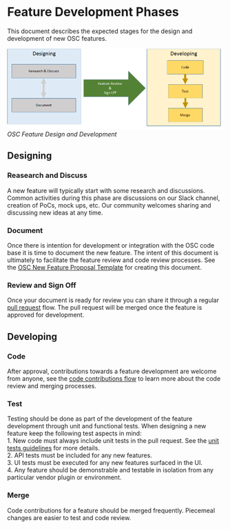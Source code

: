 # Feature Development Phases

This document describes the expected stages for the design and development of new OSC features. 


![](./images/feature-flow.png)
*OSC Feature Design and Development*

## Designing

### Reasearch and Discuss
A new feature will typically start with some research and discussions. Common activities during this phase are discussions on our Slack channel, creation of PoCs, mock ups, etc. Our community welcomes sharing and discussing new ideas at any time. 

### Document 
Once there is intention for development or integration with the OSC code base it is time to document the new feature. The intent of this document is ultimately to facilitate the feature review and code review processes. See the [OSC New Feature Proposal Template](new-feature-template.md) for creating this document. 

### Review and Sign Off
Once your document is ready for review you can share it through a regular [pull request](../development/pull_requests.md) flow. The pull request will be merged once the feature is approved for development.

## Developing 

### Code
After approval, contributions towards a feature development are welcome from anyone, see the [code contributions flow](../development/dev_flow.md) to learn more about the code review and merging processes.  

### Test
Testing should be done as part of the development of the feature development through unit and functional tests. When designing a new feature keep the following test aspects in mind:  
    1. New code must always include unit tests in the pull request. See the [unit tests guidelines](../development/unit_test_guidelines.md) for more details.  
    2. API tests must be included for any new features.   
    3. UI tests must be executed for any new features surfaced in the UI.  
    4. Any feature should be demonstrable and testable in isolation from any particular vendor plugin or environment.  
     
### Merge
Code contributions for a feature should be merged frequently. Piecemeal changes are easier to test and code review. 


